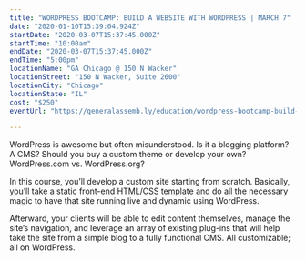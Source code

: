 ```yaml
---
title: "WORDPRESS BOOTCAMP: BUILD A WEBSITE WITH WORDPRESS | MARCH 7"
date: "2020-01-10T15:39:04.924Z"
startDate: "2020-03-07T15:37:45.000Z"
startTime: "10:00am"
endDate: "2020-03-07T15:37:45.000Z"
endTime: "5:00pm"
locationName: "GA Chicago @ 150 N Wacker"
locationStreet: "150 N Wacker, Suite 2600"
locationCity: "Chicago"
locationState: "IL"
cost: "$250"
eventUrl: "https://generalassemb.ly/education/wordpress-bootcamp-build-a-website-with-wordpress--2/chicago/95447"

---
```


WordPress is awesome but often misunderstood. Is it a blogging platform? A CMS? Should you buy a custom theme or develop your own? WordPress.com vs. WordPress.org?

In this course, you’ll develop a custom site starting from scratch. Basically, you’ll take a static front-end HTML/CSS template and do all the necessary magic to have that site running live and dynamic using WordPress.

Afterward, your clients will be able to edit content themselves, manage the site’s navigation, and leverage an array of existing plug-ins that will help take the site from a simple blog to a fully functional CMS. All customizable; all on WordPress.

